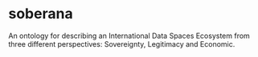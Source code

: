 # soberana
An ontology for describing an International Data Spaces Ecosystem from three different perspectives: Sovereignty, Legitimacy and Economic.
